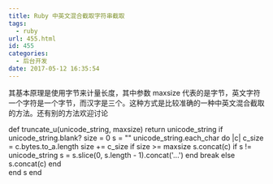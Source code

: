 ```yaml
---
title: Ruby 中英文混合截取字符串截取
tags:
  - ruby
url: 455.html
id: 455
categories:
  - 后台开发
date: 2017-05-12 16:35:54
---
```


其基本原理是使用字节来计量长度，其中参数 maxsize 代表的是字节，英文字符一个字符是一个字节，而汉字是三个。这种方式是比较准确的一种中英文混合截取的方法。还有别的方法欢迎讨论

def truncate\_u(unicode\_string, maxsize)
  return unicode\_string if unicode\_string.blank?
  size = 0
  s = ""
  unicode\_string.each\_char do |c|
    c\_size = c.bytes.to\_a.length
    size += c_size
    if size >= maxsize
      s.concat(c)
      if s != unicode_string
        s = s.slice(0, s.length - 1).concat('...')
      end
      break
    else 
      s.concat(c)
    end  
  end 
  s
end